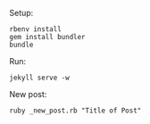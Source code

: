 Setup:

```
rbenv install 
gem install bundler
bundle
```

Run:

```
jekyll serve -w
```

New post:

```
ruby _new_post.rb "Title of Post"
```
